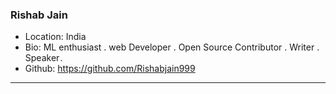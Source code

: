 ### Rishab Jain
- Location: India
- Bio: ML enthusiast . web Developer . Open Source Contributor . Writer . Speaker . 
- Github:  https://github.com/Rishabjain999
***
